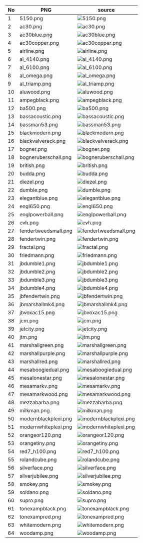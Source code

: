 | No | PNG                  | source                                                                 |
|----|----------------------|------------------------------------------------------------------------|
| 1  | 5150.png             | <img src="images/amp/5150.png" alt="5150.png">                         |
| 2  | ac30.png             | <img src="images/amp/ac30.png" alt="ac30.png">                         |
| 3  | ac30blue.png         | <img src="images/amp/ac30blue.png" alt="ac30blue.png">                 |
| 4  | ac30copper.png       | <img src="images/amp/ac30copper.png" alt="ac30copper.png">             |
| 5  | airline.png          | <img src="images/amp/airline.png" alt="airline.png">                   |
| 6  | al_4140.png          | <img src="images/amp/al_4140.png" alt="al_4140.png">                   |
| 7  | al_6100.png          | <img src="images/amp/al_6100.png" alt="al_6100.png">                   |
| 8  | al_omega.png         | <img src="images/amp/al_omega.png" alt="al_omega.png">                 |
| 9  | al_triamp.png        | <img src="images/amp/al_triamp.png" alt="al_triamp.png">               |
| 10 | aluwood.png          | <img src="images/amp/aluwood.png" alt="aluwood.png">                   |
| 11 | ampegblack.png       | <img src="images/amp/ampegblack.png" alt="ampegblack.png">             |
| 12 | ba500.png            | <img src="images/amp/ba500.png" alt="ba500.png">                       |
| 13 | bassacoustic.png     | <img src="images/amp/bassacoustic.png" alt="bassacoustic.png">         |
| 14 | bassman53.png        | <img src="images/amp/bassman53.png" alt="bassman53.png">               |
| 15 | blackmodern.png      | <img src="images/amp/blackmodern.png" alt="blackmodern.png">           |
| 16 | blackvalverack.png   | <img src="images/amp/blackvalverack.png" alt="blackvalverack.png">     |
| 17 | bogner.png           | <img src="images/amp/bogner.png" alt="bogner.png">                     |
| 18 | bogneruberschall.png | <img src="images/amp/bogneruberschall.png" alt="bogneruberschall.png"> |
| 19 | british.png          | <img src="images/amp/british.png" alt="british.png">                   |
| 20 | budda.png            | <img src="images/amp/budda.png" alt="budda.png">                       |
| 21 | diezel.png           | <img src="images/amp/diezel.png" alt="diezel.png">                     |
| 22 | dumble.png           | <img src="images/amp/dumble.png" alt="dumble.png">                     |
| 23 | elegantblue.png      | <img src="images/amp/elegantblue.png" alt="elegantblue.png">           |
| 24 | engl650.png          | <img src="images/amp/engl650.png" alt="engl650.png">                   |
| 25 | englpowerball.png    | <img src="images/amp/englpowerball.png" alt="englpowerball.png">       |
| 26 | evh.png              | <img src="images/amp/evh.png" alt="evh.png">                           |
| 27 | fendertweedsmall.png | <img src="images/amp/fendertweedsmall.png" alt="fendertweedsmall.png"> |
| 28 | fendertwin.png       | <img src="images/amp/fendertwin.png" alt="fendertwin.png">             |
| 29 | fractal.png          | <img src="images/amp/fractal.png" alt="fractal.png">                   |
| 30 | friedmann.png        | <img src="images/amp/friedmann.png" alt="friedmann.png">               |
| 31 | jbdumble1.png        | <img src="images/amp/jbdumble1.png" alt="jbdumble1.png">               |
| 32 | jbdumble2.png        | <img src="images/amp/jbdumble2.png" alt="jbdumble2.png">               |
| 33 | jbdumble3.png        | <img src="images/amp/jbdumble3.png" alt="jbdumble3.png">               |
| 34 | jbdumble4.png        | <img src="images/amp/jbdumble4.png" alt="jbdumble4.png">               |
| 35 | jbfendertwin.png     | <img src="images/amp/jbfendertwin.png" alt="jbfendertwin.png">         |
| 36 | jbmarshallmk4.png    | <img src="images/amp/jbmarshallmk4.png" alt="jbmarshallmk4.png">       |
| 37 | jbvoxac15.png        | <img src="images/amp/jbvoxac15.png" alt="jbvoxac15.png">               |
| 38 | jcm.png              | <img src="images/amp/jcm.png" alt="jcm.png">                           |
| 39 | jetcity.png          | <img src="images/amp/jetcity.png" alt="jetcity.png">                   |
| 40 | jtm.png              | <img src="images/amp/jtm.png" alt="jtm.png">                           |
| 41 | marshallgreen.png    | <img src="images/amp/marshallgreen.png" alt="marshallgreen.png">       |
| 42 | marshallpurple.png   | <img src="images/amp/marshallpurple.png" alt="marshallpurple.png">     |
| 43 | marshallred.png      | <img src="images/amp/marshallred.png" alt="marshallred.png">           |
| 44 | mesaboogiedual.png   | <img src="images/amp/mesaboogiedual.png" alt="mesaboogiedual.png">     |
| 45 | mesalonestar.png     | <img src="images/amp/mesalonestar.png" alt="mesalonestar.png">         |
| 46 | mesamarkv.png        | <img src="images/amp/mesamarkv.png" alt="mesamarkv.png">               |
| 47 | mesamarkwood.png     | <img src="images/amp/mesamarkwood.png" alt="mesamarkwood.png">         |
| 48 | mezzabarba.png       | <img src="images/amp/mezzabarba.png" alt="mezzabarba.png">             |
| 49 | milkman.png          | <img src="images/amp/milkman.png" alt="milkman.png">                   |
| 50 | modernblackplexi.png | <img src="images/amp/modernblackplexi.png" alt="modernblackplexi.png"> |
| 51 | modernwhiteplexi.png | <img src="images/amp/modernwhiteplexi.png" alt="modernwhiteplexi.png"> |
| 52 | orangeor120.png      | <img src="images/amp/orangeor120.png" alt="orangeor120.png">           |
| 53 | orangetiny.png       | <img src="images/amp/orangetiny.png" alt="orangetiny.png">             |
| 54 | red7_h100.png        | <img src="images/amp/red7_h100.png" alt="red7_h100.png">               |
| 55 | rolandcube.png       | <img src="images/amp/rolandcube.png" alt="rolandcube.png">             |
| 56 | silverface.png       | <img src="images/amp/silverface.png" alt="silverface.png">             |
| 57 | silverjubilee.png    | <img src="images/amp/silverjubilee.png" alt="silverjubilee.png">       |
| 58 | smokey.png           | <img src="images/amp/smokey.png" alt="smokey.png">                     |
| 59 | soldano.png          | <img src="images/amp/soldano.png" alt="soldano.png">                   |
| 60 | supro.png            | <img src="images/amp/supro.png" alt="supro.png">                       |
| 61 | tonexampblack.png    | <img src="images/amp/tonexampblack.png" alt="tonexampblack.png">       |
| 62 | tonexampred.png      | <img src="images/amp/tonexampred.png" alt="tonexampred.png">           |
| 63 | whitemodern.png      | <img src="images/amp/whitemodern.png" alt="whitemodern.png">           |
| 64 | woodamp.png          | <img src="images/amp/woodamp.png" alt="woodamp.png">                   |